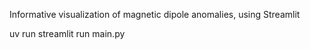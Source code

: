 Informative visualization of magnetic dipole anomalies, using Streamlit

uv run streamlit run main.py